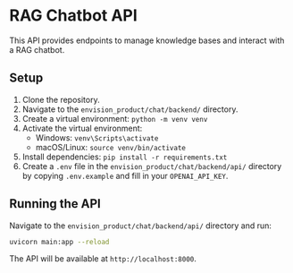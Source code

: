 # RAG Chatbot API

This API provides endpoints to manage knowledge bases and interact with a RAG chatbot.

## Setup

1.  Clone the repository.
2.  Navigate to the `envision_product/chat/backend/` directory.
3.  Create a virtual environment: `python -m venv venv`
4.  Activate the virtual environment: 
    *   Windows: `venv\Scripts\activate`
    *   macOS/Linux: `source venv/bin/activate`
5.  Install dependencies: `pip install -r requirements.txt`
6.  Create a `.env` file in the `envision_product/chat/backend/api/` directory by copying `.env.example` and fill in your `OPENAI_API_KEY`.

## Running the API

Navigate to the `envision_product/chat/backend/api/` directory and run:

```bash
uvicorn main:app --reload
```

The API will be available at `http://localhost:8000`. 